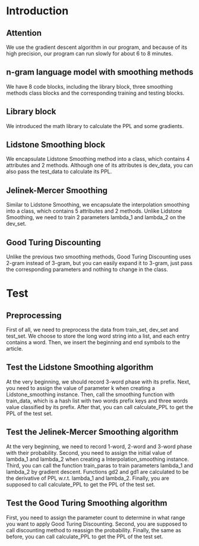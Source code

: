 # Introduction

## Attention

We use the gradient descent algorithm in our program, and because of its high precision, our program can run slowly for about 6 to 8 minutes.

## n-gram language model with smoothing methods

We have 8 code blocks, including the library block, three smoothing methods class blocks and the corresponding training and testing blocks.

## Library block

We introduced the math library to calculate the PPL and some gradients.

## Lidstone Smoothing block

We encapsulate Lidstone Smoothing method into a class, which contains 4 attributes and 2 methods. Although one of its attributes is dev_data, you can also pass the test_data to calculate its PPL. 

## Jelinek-Mercer Smoothing

Similar to Lidstone Smoothing, we encapsulate the interpolation smoothing into a class, which contains 5 attributes and 2 methods. Unlike Lidstone Smoothing, we need to train 2 parameters lambda_1 and lambda_2 on the dev_set.

## Good Turing Discounting

Unlike the previous two smoothing methods, Good Turing Discounting uses 2-gram instead of 3-gram, but you can easily expand it to 3-gram, just pass the corresponding parameters and nothing to change in the class.

# Test

## Preprocessing

First of all, we need to preprocess the data from train_set, dev_set and test_set. We choose to store the long word string into a list, and each entry contains a word. Then, we insert the beginning and end symbols to the article.

## Test the Lidstone Smoothing algorithm

At the very beginning, we should record 3-word phase with its prefix. 
Next, you need to assign the value of parameter k when creating a Lidstone_smoothing instance. 
Then, call the smoothing function with train_data, which is a hash list with two words prefix keys and three words value classified by its prefix. After that, you can call calculate_PPL to get the PPL of the test set.

## Test the Jelinek-Mercer Smoothing algorithm

At the very beginning, we need to record 1-word, 2-word and 3-word phase with their probability.
Second, you need to assign the initial value of lambda_1 and lambda_2 when creating a Interpolation_smoothing instance. 
Third, you can call the function train_paras to train parameters lambda_1 and lambda_2 by gradient descent. Functions gd2 and gd1 are calculated to be the derivative of PPL w.r.t. lambda_1 and lambda_2. Finally, you are supposed to call calculate_PPL to get the PPL of the test set.

## Test the Good Turing Smoothing algorithm

First, you need to assign the parameter count to determine in what range you want to apply Good Turing Discounting. Second, you are supposed to call discounting method to reassign the probability. Finally, the same as before, you can call calculate_PPL to get the PPL of the test set.
